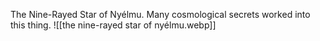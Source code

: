The Nine-Rayed Star of Nyélmu. Many cosmological secrets worked into this thing.
![[the nine-rayed star of nyélmu.webp]]